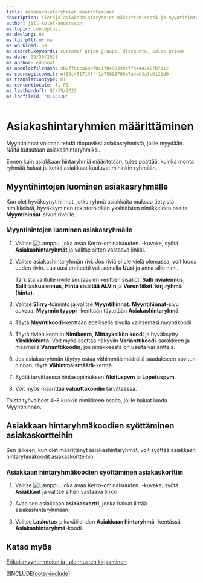 ```yaml
---
title: Asiakashintaryhmien määrittäminen
description: Tietoja asiakashintaryhmien määrittämisestä ja myyntihintojen luomisesta näille ryhmille.
author: jill-kotel-andersson
ms.topic: conceptual
ms.devlang: na
ms.tgt_pltfrm: na
ms.workload: na
ms.search.keywords: customer price groups, discounts, sales prices
ms.date: 09/30/2021
ms.author: edupont
ms.openlocfilehash: 9b2ff8cca6abf8c1f849039deff5a441427bf112
ms.sourcegitcommit: ef80c461713fff1a75998766e7a4ed3a7c6121d0
ms.translationtype: HT
ms.contentlocale: fi-FI
ms.lasthandoff: 02/15/2022
ms.locfileid: "8143138"
---
```

# <a name="set-up-customer-price-groups"></a>Asiakashintaryhmien määrittäminen
  
Myyntihinnat voidaan tehdä riippuviksi asiakasryhmistä, joille myydään. Näitä kutsutaan asiakashintaryhmiksi.

Ennen kuin asiakkaan hintaryhmiä määritetään, tulee päättää, kuinka monta ryhmää haluat ja ketkä asiakkaat kuuluvat mihinkin ryhmään.  

## <a name="how-to-create-sales-prices-for-a-group-of-customers"></a>Myyntihintojen luominen asiakasryhmälle  

Kun olet hyväksynyt hinnat, jotka ryhmä asiakkaita maksaa tietyistä nimikkeistä, hyväksyminen rekisteröidään yksittäisten nimikkeiden osalta **Myyntihinnat**-sivun riveille.

### <a name="to-create-sales-prices-for-a-group-of-customers"></a>Myyntihintojen luominen asiakasryhmälle

1. Valitse ![Lamppu, joka avaa Kerro-ominaisuuden.](media/ui-search/search_small.png "Kerro, mitä haluat tehdä") -kuvake, syötä **Asiakashintaryhmät** ja valitse sitten vastaava linkki.  

2. Valitse asiakashintaryhmän rivi. Jos riviä ei ole vielä olemassa, voit luoda uuden rivin. Luo uusi entiteetti valitsemalla **Uusi** ja anna sille nimi.  
    
    Tarkista valitulle riville seuraavien kenttien sisällöt: **Salli rivialennus**, **Salli laskualennus**, **Hinta sisältää ALV:n** ja **Veron liiket. kirj.ryhmä (hinta)**. 
  
3. Valitse **SIirry**-toiminto ja valitse **Myyntihinnat**. **Myyntihinnat**-sivu aukeaa. **Myynnin tyyppi** -kenttään täytetään **Asiakashintaryhmä**.  
  
4. Täytä **Myyntikoodi**-kenttään edellisellä sivulla valitsemasi myyntikoodi.  
  
5. Täytä rivien kenttiin **Nimikenro**, **Mittayksikön koodi** ja hyväksytty **Yksikköhinta**. Voit myös asettaa näkyviin **Varianttikoodi**-sarakkeen ja määritellä **Varianttikoodin**, jos nimikkeestä on useita variantteja.  
  
6. Jos asiakasryhmän täytyy ostaa vähimmäismäärällä saadakseen sovitun hinnan, täytä **Vähimmäismäärä**-kenttä.  

7. Syötä tarvittaessa hintasopimuksen **Aloituspvm** ja **Lopetuspvm**.  
  
8. Voit myös määrittää **valuuttakoodin** tarvittaessa.

Toista työvaiheet 4–8 kunkin nimikkeen osalta, joille haluat luoda Myyntihinnan.

## <a name="how-to-enter-customer-price-group-codes-on-customer-cards"></a>Asiakkaan hintaryhmäkoodien syöttäminen asiakaskortteihin  

Sen jälkeen, kun olet määrittänyt asiakashintaryhmät, voit syöttää asiakkaan hintaryhmäkoodit asiakaskortteihin.

### <a name="to-enter-customer-price-group-codes-on-a-customer-card"></a>Asiakkaan hintaryhmäkoodien syöttäminen asiakaskorttiin  

1. Valitse ![Lamppu, joka avaa Kerro-ominaisuuden.](media/ui-search/search_small.png "Kerro, mitä haluat tehdä") -kuvake, syötä **Asiakkaat** ja valitse sitten vastaava linkki.  

2. Avaa sen asiakkaan **asiakaskortti**, jonka haluat liittää asiakashintaryhmään.  

3. Valitse **Laskutus**-pikavälilehden **Asiakkaan hintaryhmä** -kentässä **Asiakashintaryhmä**-koodi.  


## <a name="see-also"></a>Katso myös

[Erikoismyyntihintojen ja -alennusten kirjaaminen](sales-how-record-sales-price-discount-payment-agreements.md)  

[!INCLUDE[footer-include](includes/footer-banner.md)]
